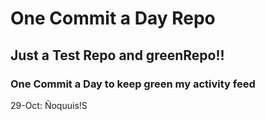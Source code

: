 # One Commit a Day Repo
## Just a Test Repo and greenRepo!!
### One Commit a Day to keep green my activity feed 

29-Oct: Ñoquuis!S
